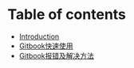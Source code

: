# Table of contents

* [Introduction](README.md)
* [Gitbook快速使用](gitbook-kuai-su-shi-yong.md)
* [Gitbook报错及解决方法](gitbook-bao-cuo-ji-jie-jue-fang-fa.md)
